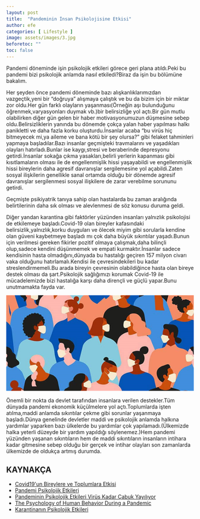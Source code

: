 ```yaml
---
layout: post
title:  "Pandeminin İnsan Psikolojisine Etkisi"
author: efe
categories: [ Lifestyle ]
image: assets/images/3.jpg
beforetoc: ""
toc: false
---
```

Pandemi döneminde işin psikolojik etkileri görece geri plana atıldı.Peki bu pandemi bizi psikolojik anlamda nasıl etkiledi?Biraz da işin bu bölümüne bakalım.
   
   Her şeyden önce pandemi döneminde bazı alışkanlıklarımızdan vazgeçtik,yeni bir “doğruya” alışmaya çalıştık ve bu da bizim için bir miktar zor oldu.Her gün farklı olayların yaşanması(Örneğin aşı bulunduğunu öğrenmek,varyasyonları duymak vb.)bir belirsizliğe yol açtı.Bir gün mutlu olabilirken diğer gün gelen bir haber motivasyonumuzun düşmesine sebep oldu.Belirsizliklerin yanında bu dönemde çokça yalan haber yapılması halkı panikletti ve daha fazla korku oluşturdu.İnsanlar acaba “bu virüs hiç bitmeyecek mi,ya aileme ve bana kötü bir şey olursa?” gibi felaket tahminleri yapmaya başladılar.Bazı insanlar geçmişteki travmalarını ve yaşadıkları olayları hatırladı.Bunlar ise kaygı,stresi ve beraberinde depresyonu getirdi.İnsanlar sokağa çıkma yasakları,belirli yerlerin kapanması gibi kısıtlamaların olması ile de engellenmişlik hissi yaşayabildi ve engellenmişlik hissi bireylerin daha agresif davranışlar sergilemesine yol açabildi.Zaten sosyal ilişkilerin genellikle sanal ortamda olduğu bir dönemde agresif davranışlar sergilenmesi sosyal ilişkilere de zarar verebilme sorununu getirdi.
 
 Geçmişte psikiyatrik tanıya sahip olan hastalarda bu zaman aralığında belirtilerinin daha sık olması ve alevlenmesi de söz konusu duruma geldi.
 
 Diğer yandan karantina gibi faktörler yüzünden insanları yalnızlık psikolojisi de etkilemeye başladı.Covid-19 olan bireyler kafasındaki belirsizlik,yalnızlık,korku duyguları ve ölecek miyim gibi sorularla kendine olan güveni kaybetmeye başladı mı çok daha büyük sıkıntılar yaşadı.Bunun için verilmesi gereken fikirler pozitif olmaya çalışmak,daha bilinçli olup,sadece kendini düşünmemek ve empati kurmaktır.İnsanlar sadece kendisinin hasta olmadığını,dünyada bu hastalığı geçiren 157 milyon civarı vaka olduğunu hatırlamalı.Kendisi ile çevresindekileri bu kadar streslendirmemeli.Bu arada bireyin çevresinin olabildiğince hasta olan bireye destek olması da şart.Psikolojik sağlığımızı korumak Covid-19 ile mücadelemizde bizi hastalığa karşı daha dirençli ve güçlü yapar.Bunu unutmamakta fayda var.
 
 ![](https://github.com/neokorteks/neokorteks/blob/master/assets/images/berke1.png?raw=true)
 
 Önemli bir nokta da devlet tarafından insanlara verilen destekler.Tüm dünyada pandemi ekonomik küçülmelere yol açtı.Toplumlarda işten atılma,maddi anlamda sıkıntılar çekme gibi sorunlar yaşanmaya başladı.Dünya genelinde devletler maddi ve psikolojik anlamda halkına yardımlar yaparken bazı ülkelerde bu yardımlar çok yapılamadı.(Ülkemizde halka yeterli düzeyde bir yardım yapıldığı söylenemez.)Hem pandemi yüzünden yaşanan sıkıntıların hem de maddi sıkıntıların insanların intihara kadar gitmesine sebep olduğu bir gerçek ve intihar olayları son zamanlarda ülkemizde de oldukça artmış durumda.
 
 ## KAYNAKÇA
 - [Covid19'un Bireylere ve Toplumlara Etkisi](https://yuksekihtisasuniversitesi.edu.tr/uploads/docs/corona/1588943216_covId-19bireylertoplumpsik-etki.pdf)
 - [Pandemi Psikolojik Etkileri](https://panel.gelisim.edu.tr/assets/2020/dokumanlar/sksdb/pandemi_ve_psikolojik_etkinleri_6228542db383412bb0f4e6e254a1a767.pdf)
 - [Pandeminin Psikolojik Etkileri Virüs Kadar Çabuk Yayılıyor](https://www.medicana.com.tr/haber-detay/12616/pandeminin-psikolojik-etkileri-virus-kadar-cabuk-yayiliyor)
 - [The Psychology of Human Behavior During a Pandemic](https://journals.sagepub.com/doi/full/10.1177/0253717620935574)
 - [Karantinanın Psikolojik Etkileri](https://bilimfili.com/karantinanin-psikolojik-etkileri-nelerdir-ve-olumsuz-etkileri-azaltmak-icin-neler-yapilabilir)
